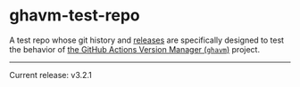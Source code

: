 # ghavm-test-repo

A test repo whose git history and [releases][] are specifically designed to test
the behavior of [the GitHub Actions Version Manager (`ghavm`)][ghavm] project.

---

Current release: v3.2.1

[ghavm]: https://github.com/mccutchen/ghavm
[releases]: https://github.com/mccutchen/ghavm-test-repo/releases
